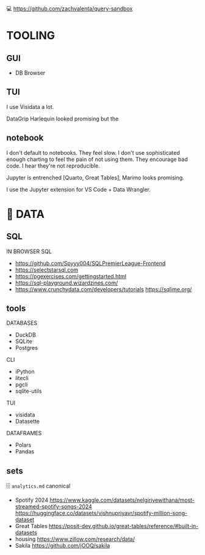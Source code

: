 💻 https://github.com/zachvalenta/query-sandbox

# TOOLING

## GUI

* DB Browser

## TUI

I use Visidata a lot.

DataGrip 
Harlequin looked promising but the 

## notebook

I don't default to notebooks. They feel slow. I don't use sophisticated enough charting to feel the pain of not using them. They encourage bad code. I hear they're not reproducible.

Jupyter is entrenched [Quarto, Great Tables], Marimo looks promising.

I use the Jupyter extension for VS Code + Data Wrangler.

# 🔢 DATA

## SQL

IN BROWSER SQL
* https://github.com/Spyyy004/SQLPremierLeague-Frontend
* https://selectstarsql.com
* https://pgexercises.com/gettingstarted.html
* https://sql-playground.wizardzines.com/
* https://www.crunchydata.com/developers/tutorials https://sqlime.org/

## tools

DATABASES
* DuckDB
* SQLite
* Postgres

CLI
* iPython
* litecli
* pgcli
* sqlite-utils

TUI
* visidata
* Datasette

DATAFRAMES
* Polars
* Pandas

## sets

🗄️ `analytics.md` canonical

* Spotify 2024 https://www.kaggle.com/datasets/nelgiriyewithana/most-streamed-spotify-songs-2024 https://huggingface.co/datasets/vishnupriyavr/spotify-million-song-dataset
* Great Tables https://posit-dev.github.io/great-tables/reference/#built-in-datasets
* housing https://www.zillow.com/research/data/
* Sakila https://github.com/jOOQ/sakila
